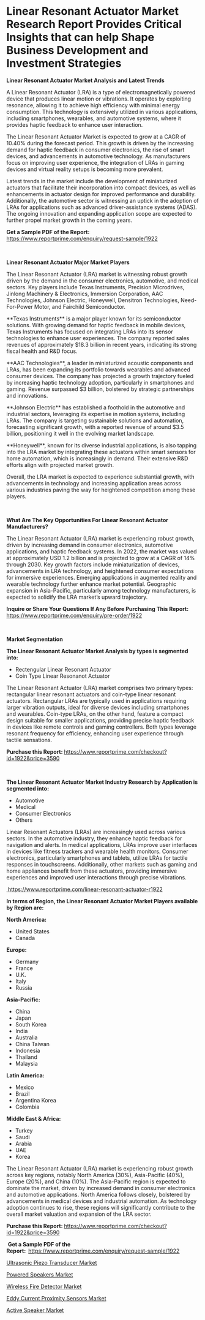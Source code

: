 <p><h1>Linear Resonant Actuator Market Research Report Provides Critical Insights that can help Shape Business Development and Investment Strategies</h1></p><p><strong>Linear Resonant Actuator Market Analysis and Latest Trends</strong></p>
<p><p>A Linear Resonant Actuator (LRA) is a type of electromagnetically powered device that produces linear motion or vibrations. It operates by exploiting resonance, allowing it to achieve high efficiency with minimal energy consumption. This technology is extensively utilized in various applications, including smartphones, wearables, and automotive systems, where it provides haptic feedback to enhance user interaction.</p><p>The Linear Resonant Actuator Market is expected to grow at a CAGR of 10.40% during the forecast period. This growth is driven by the increasing demand for haptic feedback in consumer electronics, the rise of smart devices, and advancements in automotive technology. As manufacturers focus on improving user experience, the integration of LRAs in gaming devices and virtual reality setups is becoming more prevalent.</p><p>Latest trends in the market include the development of miniaturized actuators that facilitate their incorporation into compact devices, as well as enhancements in actuator design for improved performance and durability. Additionally, the automotive sector is witnessing an uptick in the adoption of LRAs for applications such as advanced driver-assistance systems (ADAS). The ongoing innovation and expanding application scope are expected to further propel market growth in the coming years.</p></p>
<p><strong>Get a Sample PDF of the Report:&nbsp;</strong> <a href="https://www.reportprime.com/enquiry/request-sample/1922?utm_campaign=1877&utm_medium=2&utm_source=Github&utm_content=ia&utm_term=18032025&utm_id=linear-resonant-actuator">https://www.reportprime.com/enquiry/request-sample/1922</a></p>
<p>&nbsp;</p>
<p><strong>Linear Resonant Actuator Major Market Players</strong></p>
<p><p>The Linear Resonant Actuator (LRA) market is witnessing robust growth driven by the demand in the consumer electronics, automotive, and medical sectors. Key players include Texas Instruments, Precision Microdrives, Jinlong Machinery & Electronics, Immersion Corporation, AAC Technologies, Johnson Electric, Honeywell, Densitron Technologies, Need-For-Power Motor, and Fairchild Semiconductor.</p><p>**Texas Instruments** is a major player known for its semiconductor solutions. With growing demand for haptic feedback in mobile devices, Texas Instruments has focused on integrating LRAs into its sensor technologies to enhance user experiences. The company reported sales revenues of approximately $18.3 billion in recent years, indicating its strong fiscal health and R&D focus.</p><p>**AAC Technologies**, a leader in miniaturized acoustic components and LRAs, has been expanding its portfolio towards wearables and advanced consumer devices. The company has projected a growth trajectory fueled by increasing haptic technology adoption, particularly in smartphones and gaming. Revenue surpassed $3 billion, bolstered by strategic partnerships and innovations.</p><p>**Johnson Electric** has established a foothold in the automotive and industrial sectors, leveraging its expertise in motion systems, including LRAs. The company is targeting sustainable solutions and automation, forecasting significant growth, with a reported revenue of around $3.5 billion, positioning it well in the evolving market landscape.</p><p>**Honeywell**, known for its diverse industrial applications, is also tapping into the LRA market by integrating these actuators within smart sensors for home automation, which is increasingly in demand. Their extensive R&D efforts align with projected market growth.</p><p>Overall, the LRA market is expected to experience substantial growth, with advancements in technology and increasing application areas across various industries paving the way for heightened competition among these players.</p></p>
<p>&nbsp;</p>
<p><strong>What Are The Key Opportunities For Linear Resonant Actuator Manufacturers?</strong></p>
<p><p>The Linear Resonant Actuator (LRA) market is experiencing robust growth, driven by increasing demand in consumer electronics, automotive applications, and haptic feedback systems. In 2022, the market was valued at approximately USD 1.2 billion and is projected to grow at a CAGR of 14% through 2030. Key growth factors include miniaturization of devices, advancements in LRA technology, and heightened consumer expectations for immersive experiences. Emerging applications in augmented reality and wearable technology further enhance market potential. Geographic expansion in Asia-Pacific, particularly among technology manufacturers, is expected to solidify the LRA market’s upward trajectory.</p></p>
<p><strong>Inquire or Share Your Questions If Any Before Purchasing This Report:</strong> <a href="https://www.reportprime.com/enquiry/pre-order/1922?utm_campaign=1877&utm_medium=2&utm_source=Github&utm_content=ia&utm_term=18032025&utm_id=linear-resonant-actuator">https://www.reportprime.com/enquiry/pre-order/1922</a></p>
<p>&nbsp;</p>
<p><strong>Market Segmentation</strong></p>
<p><strong>The Linear Resonant Actuator Market Analysis by types is segmented into:</strong></p>
<p><ul><li>Rectengular Linear Resonant Actuator</li><li>Coin Type Linear Resonanot Actuator</li></ul></p>
<p><p>The Linear Resonant Actuator (LRA) market comprises two primary types: rectangular linear resonant actuators and coin-type linear resonant actuators. Rectangular LRAs are typically used in applications requiring larger vibration outputs, ideal for diverse devices including smartphones and wearables. Coin-type LRAs, on the other hand, feature a compact design suitable for smaller applications, providing precise haptic feedback in devices like remote controls and gaming controllers. Both types leverage resonant frequency for efficiency, enhancing user experience through tactile sensations.</p></p>
<p><strong>Purchase this Report:&nbsp;</strong><a href="https://www.reportprime.com/checkout?id=1922&price=3590&utm_campaign=1877&utm_medium=2&utm_source=Github&utm_content=ia&utm_term=18032025&utm_id=linear-resonant-actuator">https://www.reportprime.com/checkout?id=1922&price=3590</a></p>
<p>&nbsp;</p>
<p><strong>The Linear Resonant Actuator Market Industry Research by Application is segmented into:</strong></p>
<p><ul><li>Automotive</li><li>Medical</li><li>Consumer Electronics</li><li>Others</li></ul></p>
<p><p>Linear Resonant Actuators (LRAs) are increasingly used across various sectors. In the automotive industry, they enhance haptic feedback for navigation and alerts. In medical applications, LRAs improve user interfaces in devices like fitness trackers and wearable health monitors. Consumer electronics, particularly smartphones and tablets, utilize LRAs for tactile responses in touchscreens. Additionally, other markets such as gaming and home appliances benefit from these actuators, providing immersive experiences and improved user interactions through precise vibrations.</p></p>
<p><a href="https://www.reportprime.com/linear-resonant-actuator-r1922?utm_campaign=1877&utm_medium=2&utm_source=Github&utm_content=ia&utm_term=18032025&utm_id=linear-resonant-actuator">&nbsp;https://www.reportprime.com/linear-resonant-actuator-r1922</a></p>
<p><strong>In terms of Region, the Linear Resonant Actuator Market Players available by Region are:</strong></p>
<p>
    <p> <strong> North America: </strong>
        <ul>
            <li>United States</li>
            <li>Canada</li>
        </ul>
        </p> 
    <p> <strong> Europe: </strong>
        <ul>
            <li>Germany</li>
            <li>France</li>
            <li>U.K.</li>
            <li>Italy</li>
            <li>Russia</li>
        </ul>
        </p> 
    <p> <strong> Asia-Pacific: </strong>
        <ul>
            <li>China</li>
            <li>Japan</li>
            <li>South Korea</li>
            <li>India</li>
            <li>Australia</li>
            <li>China Taiwan</li>
            <li>Indonesia</li>
            <li>Thailand</li>
            <li>Malaysia</li>
        </ul>
        </p> 
    <p> <strong> Latin America: </strong>
        <ul>
            <li>Mexico</li>
            <li>Brazil</li>
            <li>Argentina Korea</li>
            <li>Colombia</li>
        </ul>
        </p> 
    <p> <strong> Middle East & Africa: </strong>
        <ul>
            <li>Turkey</li>
            <li>Saudi</li>
            <li>Arabia</li>
            <li>UAE</li>
            <li>Korea</li>
        </ul>
    </p>
    </p>
<p><p>The Linear Resonant Actuator (LRA) market is experiencing robust growth across key regions, notably North America (30%), Asia-Pacific (40%), Europe (20%), and China (10%). The Asia-Pacific region is expected to dominate the market, driven by increased demand in consumer electronics and automotive applications. North America follows closely, bolstered by advancements in medical devices and industrial automation. As technology adoption continues to rise, these regions will significantly contribute to the overall market valuation and expansion of the LRA sector.</p></p>
<p><strong>Purchase this Report: </strong><a href="https://www.reportprime.com/checkout?id=1922&price=3590&utm_campaign=1877&utm_medium=2&utm_source=Github&utm_content=ia&utm_term=18032025&utm_id=linear-resonant-actuator">https://www.reportprime.com/checkout?id=1922&price=3590</a></p>
<p>&nbsp;<strong>Get a Sample PDF of the Report:&nbsp;&nbsp;</strong><a href="https://www.reportprime.com/enquiry/request-sample/1922?utm_campaign=1877&utm_medium=2&utm_source=Github&utm_content=ia&utm_term=18032025&utm_id=linear-resonant-actuator">https://www.reportprime.com/enquiry/request-sample/1922</a></p>
<p><strong></strong></p>
<p><p><a href="https://github.com/neiridionna/Market-Research-Report-List-1/blob/main/ultrasonic-piezo-transducer-market.md?utm_campaign=1877&utm_medium=2&utm_source=Github&utm_content=ia&utm_term=18032025&utm_id=linear-resonant-actuator">Ultrasonic Piezo Transducer Market</a></p><p><a href="https://github.com/chaiszepkadk/Market-Research-Report-List-1/blob/main/powered-speakers-market.md?utm_campaign=1877&utm_medium=2&utm_source=Github&utm_content=ia&utm_term=18032025&utm_id=linear-resonant-actuator">Powered Speakers Market</a></p><p><a href="https://github.com/ximensbisade/Market-Research-Report-List-1/blob/main/wireless-fire-detector-market.md?utm_campaign=1877&utm_medium=2&utm_source=Github&utm_content=ia&utm_term=18032025&utm_id=linear-resonant-actuator">Wireless Fire Detector Market</a></p><p><a href="https://github.com/oeungcolesh0/Market-Research-Report-List-1/blob/main/eddy-current-proximity-sensors-market.md?utm_campaign=1877&utm_medium=2&utm_source=Github&utm_content=ia&utm_term=18032025&utm_id=linear-resonant-actuator">Eddy Current Proximity Sensors Market</a></p><p><a href="https://github.com/sharphadan/Market-Research-Report-List-1/blob/main/active-speaker-market.md?utm_campaign=1877&utm_medium=2&utm_source=Github&utm_content=ia&utm_term=18032025&utm_id=linear-resonant-actuator">Active Speaker Market</a></p></p>